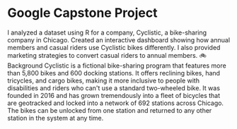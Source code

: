 # Google Capstone Project
I analyzed a dataset using R for a company, Cyclistic, a bike-sharing company in Chicago. Created an interactive dashboard showing how annual members and casual riders use Cyclistic bikes differently. I also provided marketing strategies to convert casual riders to annual members.
🚲 Background
Cyclistic is a fictional bike-sharing program that features more than 5,800 bikes and 600 docking stations. It offers reclining bikes, hand tricycles, and cargo bikes, making it more inclusive to people with disabilities and riders who can't use a standard two-wheeled bike. It was founded in 2016 and has grown tremendously into a fleet of bicycles that are geotracked and locked into a network of 692 stations across Chicago. The bikes can be unlocked from one station and returned to any other station in the system at any time.
